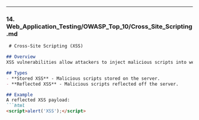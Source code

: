 ---
### 14. **Web_Application_Testing/OWASP_Top_10/Cross_Site_Scripting.md**

```markdown
 # Cross-Site Scripting (XSS)

## Overview
XSS vulnerabilities allow attackers to inject malicious scripts into web pages viewed by other users.

## Types
- **Stored XSS** - Malicious scripts stored on the server.
- **Reflected XSS** - Malicious scripts reflected off the server.

## Example
A reflected XSS payload:
```html
<script>alert('XSS');</script>

